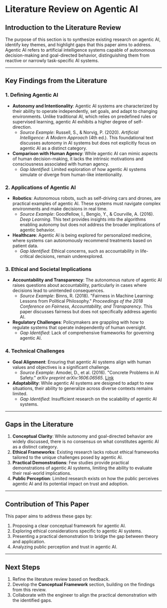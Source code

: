 # Literature Review on Agentic AI

## Introduction to the Literature Review
The purpose of this section is to synthesize existing research on agentic AI, identify key themes, and highlight gaps that this paper aims to address. Agentic AI refers to artificial intelligence systems capable of autonomous decision-making and goal-directed behavior, distinguishing them from reactive or narrowly task-specific AI systems.

---

## Key Findings from the Literature

### 1. Defining Agentic AI
- **Autonomy and Intentionality**: Agentic AI systems are characterized by their ability to operate independently, set goals, and adapt to changing environments. Unlike traditional AI, which relies on predefined rules or supervised learning, agentic AI exhibits a higher degree of self-direction.
  - *Source Example*: Russell, S., & Norvig, P. (2020). *Artificial Intelligence: A Modern Approach* (4th ed.). This foundational text discusses autonomy in AI systems but does not explicitly focus on agentic AI as a distinct category.
- **Comparison with Human Agency**: While agentic AI can mimic aspects of human decision-making, it lacks the intrinsic motivations and consciousness associated with human agency.
  - *Gap Identified*: Limited exploration of how agentic AI systems simulate or diverge from human-like intentionality.

### 2. Applications of Agentic AI
- **Robotics**: Autonomous robots, such as self-driving cars and drones, are practical examples of agentic AI. These systems must navigate complex environments and make decisions in real time.
  - *Source Example*: Goodfellow, I., Bengio, Y., & Courville, A. (2016). *Deep Learning*. This text provides insights into the algorithms enabling autonomy but does not address the broader implications of agentic behavior.
- **Healthcare**: Agentic AI is being explored for personalized medicine, where systems can autonomously recommend treatments based on patient data.
  - *Gap Identified*: Ethical concerns, such as accountability in life-critical decisions, remain underexplored.

### 3. Ethical and Societal Implications
- **Accountability and Transparency**: The autonomous nature of agentic AI raises questions about accountability, particularly in cases where decisions lead to unintended consequences.
  - *Source Example*: Binns, R. (2018). "Fairness in Machine Learning: Lessons from Political Philosophy." *Proceedings of the 2018 Conference on Fairness, Accountability, and Transparency*. This paper discusses fairness but does not specifically address agentic AI.
- **Regulatory Challenges**: Policymakers are grappling with how to regulate systems that operate independently of human oversight.
  - *Gap Identified*: Lack of comprehensive frameworks for governing agentic AI.

### 4. Technical Challenges
- **Goal Alignment**: Ensuring that agentic AI systems align with human values and objectives is a significant challenge.
  - *Source Example*: Amodei, D., et al. (2016). "Concrete Problems in AI Safety." *arXiv preprint arXiv:1606.06565*. [Link](https://arxiv.org/abs/1606.06565)
- **Adaptability**: While agentic AI systems are designed to adapt to new situations, their ability to generalize across diverse contexts remains limited.
  - *Gap Identified*: Insufficient research on the scalability of agentic AI systems.

---

## Gaps in the Literature
1. **Conceptual Clarity**: While autonomy and goal-directed behavior are widely discussed, there is no consensus on what constitutes agentic AI as a distinct category.
2. **Ethical Frameworks**: Existing research lacks robust ethical frameworks tailored to the unique challenges posed by agentic AI.
3. **Practical Demonstrations**: Few studies provide practical demonstrations of agentic AI systems, limiting the ability to evaluate their real-world implications.
4. **Public Perception**: Limited research exists on how the public perceives agentic AI and its potential impact on trust and adoption.

---

## Contribution of This Paper
This paper aims to address these gaps by:
1. Proposing a clear conceptual framework for agentic AI.
2. Exploring ethical considerations specific to agentic AI systems.
3. Presenting a practical demonstration to bridge the gap between theory and application.
4. Analyzing public perception and trust in agentic AI.

---

## Next Steps
1. Refine the literature review based on feedback.
2. Develop the **Conceptual Framework** section, building on the findings from this review.
3. Collaborate with the engineer to align the practical demonstration with the identified gaps.